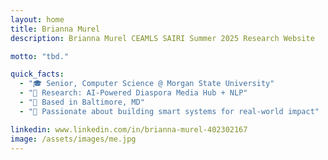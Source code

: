 ```yaml
---
layout: home
title: Brianna Murel
description: Brianna Murel CEAMLS SAIRI Summer 2025 Research Website

motto: "tbd."

quick_facts:
  - "🎓 Senior, Computer Science @ Morgan State University"
  - "🔬 Research: AI-Powered Diaspora Media Hub + NLP"
  - "📍 Based in Baltimore, MD"
  - "🚀 Passionate about building smart systems for real-world impact"

linkedin: www.linkedin.com/in/brianna-murel-402302167
image: /assets/images/me.jpg
---
```

